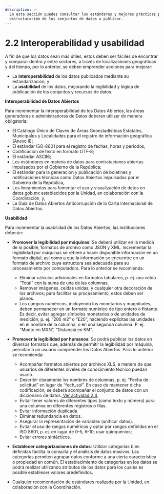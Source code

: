```yaml
---
description: >-
  En esta sección puedes consultar los estándares y mejores prácticas para la
  estructuración de los conjuntos de datos a publicar.
---
```


# 2.2 Interoperabilidad y usabilidad



A fin de que los datos sean más útiles, estos deben ser fáciles de encontrar y comparar dentro y entre sectores, a través de localizaciones geográficas y del tiempo, por lo anterior, se deben emprender acciones para mejorar:

* La **interoperabilidad** de los datos publicados mediante su estandarización, y
* La **usabilidad** de los datos, mejorando la legibilidad y lógica de publicación de los conjuntos y recursos de datos.

**Interoperabilidad de Datos Abiertos**

Para incrementar la interoperabilidad de los Datos Abiertos, las áreas generadoras o administradoras de Datos deberán utilizar de manera obligatoria:

* El Catálogo Único de Claves de Áreas Geoestadísticas Estatales, Municipales y Localidades para el registro de información geográfica \(Anexo II\);
* El estándar ISO-8601 para el registro de fechas, horas y periodos;
* Codificación de texto en formato UTF-8;
* El estándar ASCII6;
* Los estándares en materia de datos para contrataciones abiertas impulsados por el Gobierno de la República;
* El estándar para la generación y publicación de boletines y notificaciones técnicas como Datos Abiertos impulsados por el Gobierno de la República,
* Los lineamientos para fomentar el uso y visualización de datos en datos.gob.mx establecidos por la Unidad, en colaboración con la Coordinación, y,
* La Guía de Datos Abiertos Anticorrupción de la Carta Internacional de Datos Abiertos.

**Usabilidad**

Para incrementar la usabilidad de los Datos Abiertos, las instituciones deberán:

* **Promover la legibilidad por máquinas**: Se deberá utilizar en la medida de lo posible, formatos de archivo como JSON y XML. Incrementar la legibilidad por máquinas se refiere a hacer disponible información en un formato digital, así como a que la información se encuentre en un formato de archivo cuya estructura sea adecuada para su procesamiento por computadora. Para lo anterior se recomienda:

  * Eliminar cálculos adicionales en formatos tabulares, p. ej. una celda “Total” con la suma de una de las columnas.
  * Remover imágenes, celdas unidas, y cualquier otra decoración de los archivos; para facilitar su procesamiento, estos deben ser planos.
  * Los campos numéricos, incluyendo los monetarios y magnitudes, deben permanecer en un formato numérico de tipo entero o flotante. Es decir, evitar agregar símbolos monetarios o de unidades de medición, p. ej. “200 m2” o “£20”, haciendo explícitas las unidades en el nombre de la columna, o en una segunda columna. P. ej. “Monto en MXN”, “Distancia en KM”.

* **Promover la legibilidad por humanos**: Se podrá publicar los datos en diversos formatos que, además de permitir la legibilidad por máquina, permitan a un usuario comprender los Datos Abiertos. Para lo anterior se recomienda:

  * Acompañar formatos abiertos por archivos XLS, a manera de que usuarios de diferentes niveles de conocimiento técnico puedan usarlo.
  * Describir claramente los nombres de columnas, p. ej. “Fecha de solicitud” en lugar de “fech\_sol”. En caso de mantener dicha codificación, se deberá acompañar el conjunto de datos con un diccionario de datos.[ Ver actividad 2.4](https://datos.gob.mx/guia/publica/paso-2-4.html);
  * Evitar tener valores de diferentes tipos \(como texto y número\) para una columna en diferentes registros o filas.
  * Evitar información duplicada.
  * Eliminar redundancia en datos.
  * Asegurar la representación de variables \(unificar datos\).
  * Evitar el uso de rangos numéricos y optar por rangos definidos en el ISO 8601, p. ej. en lugar de 0-5, 6-10, usar quinquenios;
  * Evitar errores sintácticos.

* **Establecer categorizaciones de datos**: Utilizar categorías bien definidas facilita la consulta y el análisis de datos masivos. Las categorías permiten agrupar datos conforme a una cierta característica o propiedad en común. El establecimiento de categorías en los datos se podrá realizar utilizando atributos de los datos para los cuales es posible establecer valores predefinidos.
* Cualquier recomendación de estándares realizada por la Unidad, en colaboración con la Coordinación.

